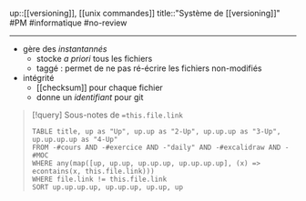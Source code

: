 up::[[versioning]], [[unix commandes]]
title::"Système de [[versioning]]"
#PM #informatique #no-review 

----

 - gère des _instantannés_
     - stocke _a priori_ tous les fichiers 
     - taggé : permet de ne pas ré-écrire les fichiers non-modifiés
 - intégrité
     - [[checksum]] pour chaque fichier 
     - donne un _identifiant_ pour git



> [!query] Sous-notes de `=this.file.link`
> ```dataview
> TABLE title, up as "Up", up.up as "2-Up", up.up.up as "3-Up", up.up.up.up as "4-Up"
> FROM -#cours AND -#exercice AND -"daily" AND -#excalidraw AND -#MOC
> WHERE any(map([up, up.up, up.up.up, up.up.up.up], (x) => econtains(x, this.file.link)))
> WHERE file.link != this.file.link
> SORT up.up.up.up, up.up.up, up.up, up
> ```


